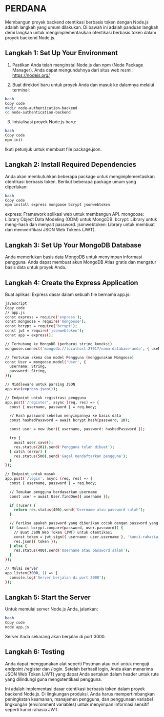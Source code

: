 # PERDANA
Membangun proyek backend otentikasi berbasis token dengan Node.js adalah langkah yang umum dilakukan. Di bawah ini adalah panduan langkah demi langkah untuk mengimplementasikan otentikasi berbasis token dalam proyek backend Node.js.

## Langkah 1: Set Up Your Environment

1. Pastikan Anda telah menginstal Node.js dan npm (Node Package Manager). Anda dapat mengunduhnya dari situs web resmi: https://nodejs.org/

2. Buat direktori baru untuk proyek Anda dan masuk ke dalamnya melalui terminal:
```sh
bash
Copy code
mkdir node-authentication-backend
cd node-authentication-backend
```
3. Inisialisasi proyek Node.js baru:
```sh
bash
Copy code
npm init
```
Ikuti petunjuk untuk membuat file package.json.

## Langkah 2: Install Required Dependencies

Anda akan membutuhkan beberapa package untuk mengimplementasikan otentikasi berbasis token. Berikut beberapa package umum yang diperlukan:
```sh
bash
Copy code
npm install express mongoose bcrypt jsonwebtoken
```
express: Framework aplikasi web untuk membangun API.
mongoose: Library Object Data Modeling (ODM) untuk MongoDB.
bcrypt: Library untuk meng-hash dan menyalt password.
jsonwebtoken: Library untuk membuat dan memverifikasi JSON Web Tokens (JWT).

## Langkah 3: Set Up Your MongoDB Database

Anda memerlukan basis data MongoDB untuk menyimpan informasi pengguna. Anda dapat membuat akun MongoDB Atlas gratis dan mengatur basis data untuk proyek Anda.

## Langkah 4: Create the Express Application

Buat aplikasi Express dasar dalam sebuah file bernama app.js:
```sh
javascript
Copy code
// app.js
const express = require('express');
const mongoose = require('mongoose');
const bcrypt = require('bcrypt');
const jwt = require('jsonwebtoken');
const app = express();

// Terhubung ke MongoDB (perbarui string koneksi)
mongoose.connect('mongodb://localhost:27017/nama-database-anda', { useNewUrlParser: true, useUnifiedTopology: true });

// Tentukan skema dan model Pengguna (menggunakan Mongoose)
const User = mongoose.model('User', {
  username: String,
  password: String,
});

// Middleware untuk parsing JSON
app.use(express.json());

// Endpoint untuk registrasi pengguna
app.post('/register', async (req, res) => {
  const { username, password } = req.body;

  // Hash password sebelum menyimpannya ke basis data
  const hashedPassword = await bcrypt.hash(password, 10);

  const user = new User({ username, password: hashedPassword });

  try {
    await user.save();
    res.status(201).send('Pengguna telah dibuat');
  } catch (error) {
    res.status(500).send('Gagal mendaftarkan pengguna');
  }
});

// Endpoint untuk masuk
app.post('/login', async (req, res) => {
  const { username, password } = req.body;

  // Temukan pengguna berdasarkan username
  const user = await User.findOne({ username });

  if (!user) {
    return res.status(400).send('Username atau password salah');
  }

  // Periksa apakah password yang diberikan cocok dengan password yang di-hash dalam basis data
  if (await bcrypt.compare(password, user.password)) {
    // Buat JSON Web Token (JWT) untuk otentikasi
    const token = jwt.sign({ username: user.username }, 'kunci-rahasia-anda');
    res.json({ token });
  } else {
    res.status(400).send('Username atau password salah');
  }
});

// Mulai server
app.listen(3000, () => {
  console.log('Server berjalan di port 3000');
});
```
## Langkah 5: Start the Server

Untuk memulai server Node.js Anda, jalankan:
```sh
bash
Copy code
node app.js
```
Server Anda sekarang akan berjalan di port 3000.

## Langkah 6: Testing

Anda dapat menggunakan alat seperti Postman atau curl untuk menguji endpoint /register dan /login. Setelah berhasil login, Anda akan menerima JSON Web Token (JWT) yang dapat Anda sertakan dalam header untuk rute yang dilindungi guna mengotentikasi pengguna.

Ini adalah implementasi dasar otentikasi berbasis token dalam proyek backend Node.js. Di lingkungan produksi, Anda harus mempertimbangkan peningkatan keamanan, manajemen pengguna, dan penggunaan variabel lingkungan (environment variables) untuk menyimpan informasi sensitif seperti kunci rahasia JWT.
